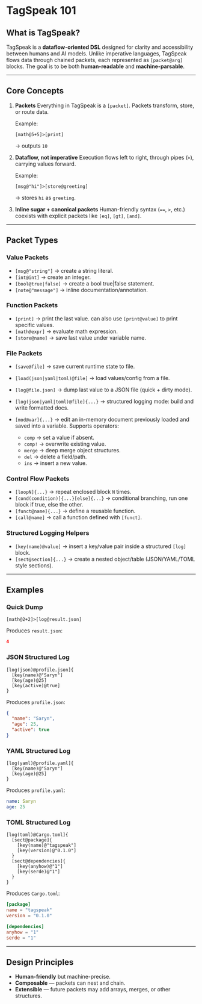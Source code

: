 # TagSpeak 101

## What is TagSpeak?

TagSpeak is a **dataflow-oriented DSL** designed for clarity and accessibility between humans and AI models. Unlike imperative languages, TagSpeak flows data through chained packets, each represented as `[packet@arg]` blocks. The goal is to be both **human-readable** and **machine-parsable**.

---

## Core Concepts

1. **Packets**
   Everything in TagSpeak is a `[packet]`. Packets transform, store, or route data.

   Example:

   ```tgsk
   [math@5+5]>[print]
   ```

   → outputs `10`

2. **Dataflow, not imperative**
   Execution flows left to right, through pipes (`>`), carrying values forward.

   Example:

   ```tgsk
   [msg@"hi"]>[store@greeting]
   ```

   → stores `hi` as `greeting`.

3. **Inline sugar + canonical packets**
   Human-friendly syntax (`==`, `>`, etc.) coexists with explicit packets like `[eq]`, `[gt]`, `[and]`.

---

## Packet Types

### Value Packets

* `[msg@"string"]` → create a string literal.
* `[int@int]` → create an integer.
* `[bool@true|false]` → create a bool true|false statement.
* `[note@"message"]` → inline documentation/annotation.

### Function Packets

* `[print]` → print the last value. can also use `[print@value]` to print specific values.
* `[math@expr]` → evaluate math expression.
* `[store@name]` → save last value under variable name.

### File Packets

* `[save@file]` → save current runtime state to file.
* `[load(json|yaml|toml)@file]` → load values/config from a file.
* `[log@file.json]` → dump last value to a JSON file (quick + dirty mode).
* `[log(json|yaml|toml)@file]{...}` → structured logging mode: build and write formatted docs.
* `[mod@var]{...}` → edit an in-memory document previously loaded and saved into a variable. Supports operators:

  * `comp` → set a value if absent.
  * `comp!` → overwrite existing value.
  * `merge` → deep merge object structures.
  * `del` → delete a field/path.
  * `ins` → insert a new value.

### Control Flow Packets

* `[loopN]{...}` → repeat enclosed block `N` times.
* `[cond(condition)]{...}[else]{...}` → conditional branching, run one block if true, else the other.
* `[funct@name]{...}` → define a reusable function.
* `[call@name]` → call a function defined with `[funct]`.

### Structured Logging Helpers

* `[key(name)@value]` → insert a key/value pair inside a structured `[log]` block.
* `[sect@section]{...}` → create a nested object/table (JSON/YAML/TOML style sections).

---

## Examples

### Quick Dump

```tgsk
[math@2+2]>[log@result.json]
```

Produces `result.json`:

```json
4
```

### JSON Structured Log

```tgsk
[log(json)@profile.json]{
  [key(name)@"Saryn"]
  [key(age)@25]
  [key(active)@true]
}
```

Produces `profile.json`:

```json
{
  "name": "Saryn",
  "age": 25,
  "active": true
}
```

### YAML Structured Log

```tgsk
[log(yaml)@profile.yaml]{
  [key(name)@"Saryn"]
  [key(age)@25]
}
```

Produces `profile.yaml`:

```yaml
name: Saryn
age: 25
```

### TOML Structured Log

```tgsk
[log(toml)@Cargo.toml]{
  [sect@package]{
    [key(name)@"tagspeak"]
    [key(version)@"0.1.0"]
  }
  [sect@dependencies]{
    [key(anyhow)@"1"]
    [key(serde)@"1"]
  }
}
```

Produces `Cargo.toml`:

```toml
[package]
name = "tagspeak"
version = "0.1.0"

[dependencies]
anyhow = "1"
serde = "1"
```

---

## Design Principles

* **Human-friendly** but machine-precise.
* **Composable** — packets can nest and chain.
* **Extensible** — future packets may add arrays, merges, or other structures.
